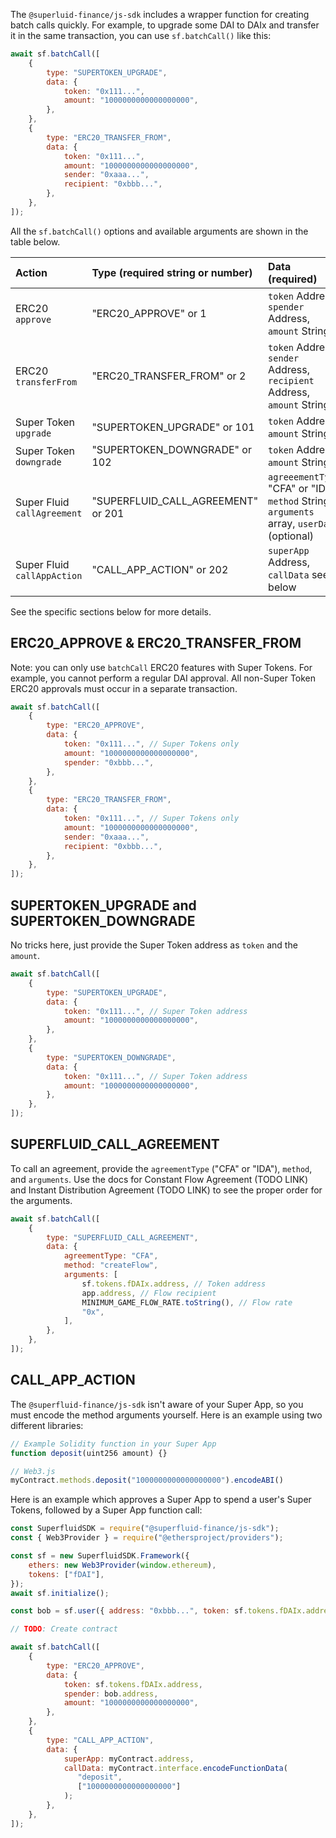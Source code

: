 The `@superluid-finance/js-sdk` includes a wrapper function for creating batch calls quickly. For example, to upgrade some DAI to DAIx and transfer it in the same transaction, you can use `sf.batchCall()` like this:

```js
await sf.batchCall([
    {
        type: "SUPERTOKEN_UPGRADE",
        data: {
            token: "0x111...",
            amount: "1000000000000000000",
        },
    },
    {
        type: "ERC20_TRANSFER_FROM",
        data: {
            token: "0x111...",
            amount: "1000000000000000000",
            sender: "0xaaa...",
            recipient: "0xbbb...",
        },
    },
]);
```

All the `sf.batchCall()` options and available arguments are shown in the table below.

| Action                      | Type (required string or number)   | Data (required)                                                                            |
| :-------------------------- | :--------------------------------- | :----------------------------------------------------------------------------------------- |
| ERC20 `approve`             | "ERC20_APPROVE" or 1               | `token` Address, `spender` Address, `amount` String                                        |
| ERC20 `transferFrom`        | "ERC20_TRANSFER_FROM" or 2         | `token` Address, `sender` Address, `recipient` Address, `amount` String                    |
| Super Token `upgrade`       | "SUPERTOKEN_UPGRADE" or 101        | `token` Address, `amount` String                                                           |
| Super Token `downgrade`     | "SUPERTOKEN_DOWNGRADE" or 102      | `token` Address, `amount` String                                                           |
| Super Fluid `callAgreement` | "SUPERFLUID_CALL_AGREEMENT" or 201 | `agreeementType` "CFA" or "IDA", `method` String, `arguments` array, `userData` (optional) |
| Super Fluid `callAppAction` | "CALL_APP_ACTION" or 202           | `superApp` Address, `callData` see below                                                   |

See the specific sections below for more details.

## ERC20_APPROVE & ERC20_TRANSFER_FROM

Note: you can only use `batchCall` ERC20 features with Super Tokens. For example, you cannot perform a regular DAI approval. All non-Super Token ERC20 approvals must occur in a separate transaction.

```js
await sf.batchCall([
    {
        type: "ERC20_APPROVE",
        data: {
            token: "0x111...", // Super Tokens only
            amount: "1000000000000000000",
            spender: "0xbbb...",
        },
    },
    {
        type: "ERC20_TRANSFER_FROM",
        data: {
            token: "0x111...", // Super Tokens only
            amount: "1000000000000000000",
            sender: "0xaaa...",
            recipient: "0xbbb...",
        },
    },
]);
```

## SUPERTOKEN_UPGRADE and SUPERTOKEN_DOWNGRADE

No tricks here, just provide the Super Token address as `token` and the `amount`.

```js
await sf.batchCall([
    {
        type: "SUPERTOKEN_UPGRADE",
        data: {
            token: "0x111...", // Super Token address
            amount: "1000000000000000000",
        },
    },
    {
        type: "SUPERTOKEN_DOWNGRADE",
        data: {
            token: "0x111...", // Super Token address
            amount: "1000000000000000000",
        },
    },
]);
```

## SUPERFLUID_CALL_AGREEMENT

To call an agreement, provide the `agreementType` ("CFA" or "IDA"), `method`, and `arguments`. Use the docs for Constant Flow Agreement (TODO LINK) and Instant Distribution Agreement (TODO LINK) to see the proper order for the arguments.

```js
await sf.batchCall([
    {
        type: "SUPERFLUID_CALL_AGREEMENT",
        data: {
            agreementType: "CFA",
            method: "createFlow",
            arguments: [
                sf.tokens.fDAIx.address, // Token address
                app.address, // Flow recipient
                MINIMUM_GAME_FLOW_RATE.toString(), // Flow rate
                "0x",
            ],
        },
    },
]);
```

## CALL_APP_ACTION

The `@superfluid-finance/js-sdk` isn't aware of your Super App, so you must encode the method arguments yourself. Here is an example using two different libraries:

```js
// Example Solidity function in your Super App
function deposit(uint256 amount) {}

// Web3.js
myContract.methods.deposit("1000000000000000000").encodeABI()
```

Here is an example which approves a Super App to spend a user's Super Tokens, followed by a Super App function call:

```js
const SuperfluidSDK = require("@superfluid-finance/js-sdk");
const { Web3Provider } = require("@ethersproject/providers");

const sf = new SuperfluidSDK.Framework({
    ethers: new Web3Provider(window.ethereum),
    tokens: ["fDAI"],
});
await sf.initialize();

const bob = sf.user({ address: "0xbbb...", token: sf.tokens.fDAIx.address });

// TODO: Create contract

await sf.batchCall([
    {
        type: "ERC20_APPROVE",
        data: {
            token: sf.tokens.fDAIx.address,
            spender: bob.address,
            amount: "1000000000000000000",
        },
    },
    {
        type: "CALL_APP_ACTION",
        data: {
            superApp: myContract.address,
            callData: myContract.interface.encodeFunctionData(
               "deposit",
               ["1000000000000000000"]
            );
        },
    },
]);
```

